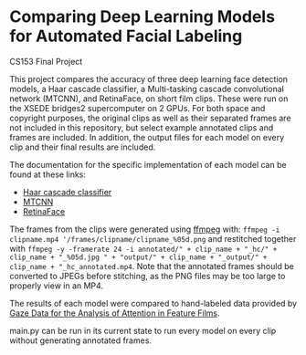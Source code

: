 # Comparing Deep Learning Models for Automated Facial Labeling
CS153 Final Project

This project compares the accuracy of three deep learning face detection models, a Haar cascade classifier, a Multi-tasking cascade convolutional network (MTCNN), and RetinaFace, on short film clips. These were run on the XSEDE bridges2 supercomputer on 2 GPUs. For both space and copyright purposes, the original clips as well as their separated frames are not included in this repository, but select example annotated clips and frames are included. In addition, the output files for each model on every clip and their final results are included.

The documentation for the specific implementation of each model can be found at these links:
- [Haar cascade classifier](https://docs.opencv.org/3.4/db/d28/tutorial_cascade_classifier.html)
- [MTCNN](https://pypi.org/project/mtcnn/)
- [RetinaFace](https://github.com/serengil/retinaface)

The frames from the clips were generated using [ffmpeg](https://ffmpeg.org/) with:
`ffmpeg -i clipname.mp4 '/frames/clipname/clipname_%05d.png`
and restitched together with
`ffmpeg -y -framerate 24 -i annotated/" + clip_name + "_hc/" + clip_name + "_%05d.jpg " + "output/" + clip_name + "_output/" + clip_name + "_hc_annotated.mp4`.
Note that the annotated frames should be converted to JPEGs before stitching, as the PNG files may be too large to properly view in an MP4.

The results of each model were compared to hand-labeled data provided by [Gaze Data for the Analysis of Attention in Feature Films](https://graphics.stanford.edu/~kbreeden/gazedata.html).

main.py can be run in its current state to run every model on every clip without generating annotated frames.
